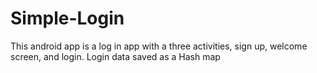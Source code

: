 # Simple-Login
This android app is a log in app with a three activities, sign up, welcome screen, and login. Login data saved as a Hash map
